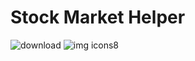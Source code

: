 # Stock Market Helper


![download](https://github.com/mimisanchelo/stock/assets/80426185/ad701bf8-fcc9-4274-9da8-d87e1ddfd0c4)
![img icons8](https://github.com/mimisanchelo/stock/assets/80426185/63f3e5c4-b194-4535-a109-283acca65cee)
